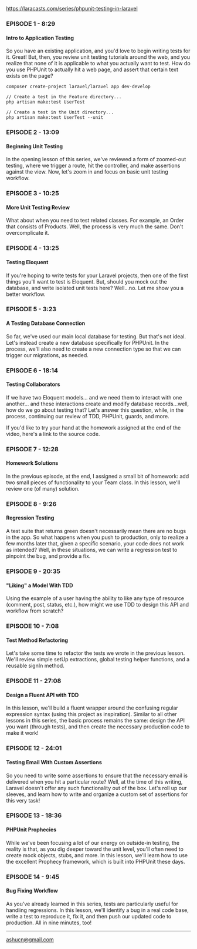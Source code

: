 https://laracasts.com/series/phpunit-testing-in-laravel

### EPISODE 1 - 8:29
#### Intro to Application Testing
So you have an existing application, and you'd love to begin writing tests for it. Great! But, then, you review unit testing tutorials around the web, and you realize that none of it is applicable to what you actually want to test. How do you use PHPUnit to actually hit a web page, and assert that certain text exists on the page?

````  
composer create-project laravel/laravel app dev-develop

// Create a test in the Feature directory...
php artisan make:test UserTest

// Create a test in the Unit directory...
php artisan make:test UserTest --unit
````  

### EPISODE 2 - 13:09
#### Beginning Unit Testing
In the opening lesson of this series, we've reviewed a form of zoomed-out testing, where we trigger a route, hit the controller, and make assertions against the view. Now, let's zoom in and focus on basic unit testing workflow.

### EPISODE 3 - 10:25
#### More Unit Testing Review
What about when you need to test related classes. For example, an Order that consists of Products. Well, the process is very much the same. Don't overcomplicate it.

### EPISODE 4 - 13:25
#### Testing Eloquent
If you're hoping to write tests for your Laravel projects, then one of the first things you'll want to test is Eloquent. But, should you mock out the database, and write isolated unit tests here? Well...no. Let me show you a better workflow.

### EPISODE 5 - 3:23
#### A Testing Database Connection
So far, we've used our main local database for testing. But that's not ideal. Let's instead create a new database specifically for PHPUnit. In the process, we'll also need to create a new connection type so that we can trigger our migrations, as needed.

### EPISODE 6 - 18:14
#### Testing Collaborators
If we have two Eloquent models... and we need them to interact with one another... and these interactions create and modify database records...well, how do we go about testing that? Let's answer this question, while, in the process, continuing our review of TDD, PHPUnit, guards, and more.

If you'd like to try your hand at the homework assigned at the end of the video, here's a link to the source code.

### EPISODE 7 - 12:28
#### Homework Solutions
In the previous episode, at the end, I assigned a small bit of homework: add two small pieces of functionality to your Team class. In this lesson, we'll review one (of many) solution.

### EPISODE 8 - 9:26
#### Regression Testing
A test suite that returns green doesn't necessarily mean there are no bugs in the app. So what happens when you push to production, only to realize a few months later that, given a specific scenario, your code does not work as intended? Well, in these situations, we can write a regression test to pinpoint the bug, and provide a fix.

### EPISODE 9 - 20:35
#### "Liking" a Model With TDD
Using the example of a user having the ability to like any type of resource (comment, post, status, etc.), how might we use TDD to design this API and workflow from scratch?

### EPISODE 10 - 7:08
#### Test Method Refactoring
Let's take some time to refactor the tests we wrote in the previous lesson. We'll review simple setUp extractions, global testing helper functions, and a reusable signIn method.

### EPISODE 11 - 27:08
#### Design a Fluent API with TDD
In this lesson, we'll build a fluent wrapper around the confusing regular expression syntax (using this project as inspiration). Similar to all other lessons in this series, the basic process remains the same: design the API you want (through tests), and then create the necessary production code to make it work!

### EPISODE 12 - 24:01
#### Testing Email With Custom Assertions
So you need to write some assertions to ensure that the necessary email is delivered when you hit a particular route? Well, at the time of this writing, Laravel doesn't offer any such functionality out of the box. Let's roll up our sleeves, and learn how to write and organize a custom set of assertions for this very task!

### EPISODE 13 - 18:36
#### PHPUnit Prophecies
While we've been focusing a lot of our energy on outside-in testing, the reality is that, as you dig deeper toward the unit level, you'll often need to create mock objects, stubs, and more. In this lesson, we'll learn how to use the excellent Prophecy framework, which is built into PHPUnit these days.

### EPISODE 14 - 9:45
#### Bug Fixing Workflow
As you've already learned in this series, tests are particularly useful for handling regressions. In this lesson, we'll identify a bug in a real code base, write a test to reproduce it, fix it, and then push our updated code to production. All in nine minutes, too!  

----  
ashucn@gmail.com